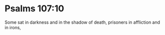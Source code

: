 # Psalms 107:10

Some sat in darkness and in the shadow of death, prisoners in affliction and in irons,
